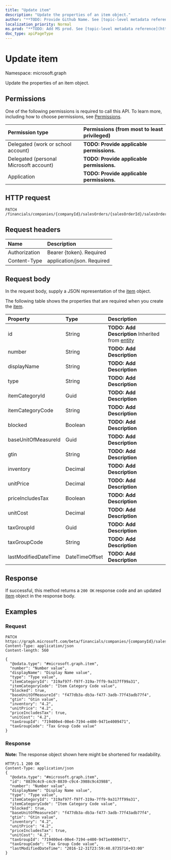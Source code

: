 ```yaml
---
title: "Update item"
description: "Update the properties of an item object."
author: "**TODO: Provide Github Name. See [topic-level metadata reference](https://msgo.azurewebsites.net/add/document/guidelines/metadata.html#topic-level-metadata)**"
localization_priority: Normal
ms.prod: "**TODO: Add MS prod. See [topic-level metadata reference](https://msgo.azurewebsites.net/add/document/guidelines/metadata.html#topic-level-metadata)**"
doc_type: apiPageType
---
```


# Update item

Namespace: microsoft.graph

Update the properties of an item object.

## Permissions
One of the following permissions is required to call this API. To learn more, including how to choose permissions, see [Permissions](/concepts/permissions-reference.md).

|Permission type|Permissions (from most to least privileged)|
|:---|:---|
|Delegated (work or school account)|**TODO: Provide applicable permissions.**|
|Delegated (personal Microsoft account)|**TODO: Provide applicable permissions.**|
|Application|**TODO: Provide applicable permissions.**|

## HTTP request
<!-- {
  "blockType": "ignored"
}
-->
``` http
PATCH /financials/companies/{companyId}/salesOrders/{salesOrderId}/salesOrderLines/{salesOrderLineId}/item
```

## Request headers
|Name|Description|
|:---|:---|
|Authorization|Bearer {token}. Required|
|Content-Type|application/json. Required|

## Request body
In the request body, supply a JSON representation of the [item](../resources/item.md) object.

The following table shows the properties that are required when you create the [item](../resources/item.md).

|Property|Type|Description|
|:---|:---|:---|
|id|String|**TODO: Add Description** Inherited from [entity](../resources/entity.md)|
|number|String|**TODO: Add Description**|
|displayName|String|**TODO: Add Description**|
|type|String|**TODO: Add Description**|
|itemCategoryId|Guid|**TODO: Add Description**|
|itemCategoryCode|String|**TODO: Add Description**|
|blocked|Boolean|**TODO: Add Description**|
|baseUnitOfMeasureId|Guid|**TODO: Add Description**|
|gtin|String|**TODO: Add Description**|
|inventory|Decimal|**TODO: Add Description**|
|unitPrice|Decimal|**TODO: Add Description**|
|priceIncludesTax|Boolean|**TODO: Add Description**|
|unitCost|Decimal|**TODO: Add Description**|
|taxGroupId|Guid|**TODO: Add Description**|
|taxGroupCode|String|**TODO: Add Description**|
|lastModifiedDateTime|DateTimeOffset|**TODO: Add Description**|



## Response
If successful, this method returns a `200 OK` response code and an updated [item](../resources/item.md) object in the response body.

## Examples

### Request
<!-- {
  "blockType": "request",
  "name": "update_item"
}
-->
``` http
PATCH https://graph.microsoft.com/beta/financials/companies/{companyId}/salesOrders/{salesOrderId}/salesOrderLines/{salesOrderLineId}/item
Content-Type: application/json
Content-length: 560

{
  "@odata.type": "#microsoft.graph.item",
  "number": "Number value",
  "displayName": "Display Name value",
  "type": "Type value",
  "itemCategoryId": "319af97f-f97f-319a-7ff9-9a317ff99a31",
  "itemCategoryCode": "Item Category Code value",
  "blocked": true,
  "baseUnitOfMeasureId": "f477db3a-db3a-f477-3adb-77f43adb77f4",
  "gtin": "Gtin value",
  "inventory": "4.2",
  "unitPrice": "4.2",
  "priceIncludesTax": true,
  "unitCost": "4.2",
  "taxGroupId": "719400e4-00e4-7194-e400-9471e4009471",
  "taxGroupCode": "Tax Group Code value"
}
```

### Response
**Note:** The response object shown here might be shortened for readability.
<!-- {
  "blockType": "response",
  "truncated": true
}
-->
``` http
HTTP/1.1 200 OK
Content-Type: application/json
{
  "@odata.type": "#microsoft.graph.item",
  "id": "8839c4c9-c4c9-8839-c9c4-3988c9c43988",
  "number": "Number value",
  "displayName": "Display Name value",
  "type": "Type value",
  "itemCategoryId": "319af97f-f97f-319a-7ff9-9a317ff99a31",
  "itemCategoryCode": "Item Category Code value",
  "blocked": true,
  "baseUnitOfMeasureId": "f477db3a-db3a-f477-3adb-77f43adb77f4",
  "gtin": "Gtin value",
  "inventory": "4.2",
  "unitPrice": "4.2",
  "priceIncludesTax": true,
  "unitCost": "4.2",
  "taxGroupId": "719400e4-00e4-7194-e400-9471e4009471",
  "taxGroupCode": "Tax Group Code value",
  "lastModifiedDateTime": "2016-12-31T23:59:40.8735716+03:00"
}
```

